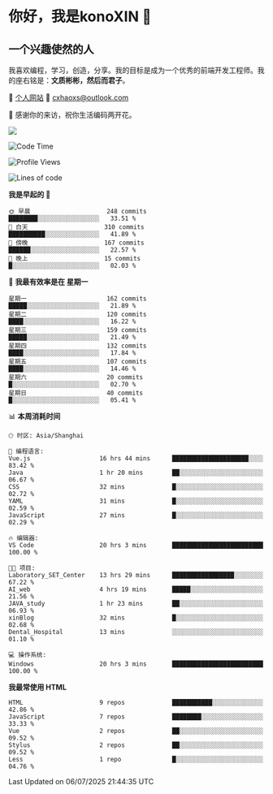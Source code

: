 <!--
**konoXIN/konoXIN** is a ✨ _special_ ✨ repository because its `README.md` (this file) appears on your GitHub profile.

Here are some ideas to get you started:

- 🔭 I’m currently working on ...
- 🌱 I’m currently learning ...
- 👯 I’m looking to collaborate on ...
- 🤔 I’m looking for help with ...
- 💬 Ask me about ...
- 📫 How to reach me: ...
- 😄 Pronouns: ...
- ⚡ Fun fact: ...
-->
# 你好，我是konoXIN 👋
## 一个兴趣使然的人

我喜欢编程，学习，创造，分享。我的目标是成为一个优秀的前端开发工程师。我的座右铭是：**文质彬彬，然后而君子**。

📄 [个人网站](https://www.konoxin.top/)  📮 cxhaoxs@outlook.com
    
👋 感谢你的来访，祝你生活编码两开花。

<a href="https://wakatime.com"><img src="https://wakatime.com/share/@konoXIN/7d7b1368-87f9-4766-8aad-0b59725c07da.png" /></a>
 <!--START_SECTION:waka-->
![Code Time](http://img.shields.io/badge/Code%20Time-2%2C290%20hrs%2054%20mins-blue)

![Profile Views](http://img.shields.io/badge/%E4%B8%AA%E4%BA%BA%E8%B5%84%E6%96%99%E8%A7%82%E7%9C%8B%E6%AC%A1%E6%95%B0-0-blue)

![Lines of code](https://img.shields.io/badge/%E4%BB%8E%E3%80%8CHello%20World%E3%80%8D%E8%B5%B7%E6%88%91%E5%B7%B2%E7%BB%8F%E5%86%99%E4%BA%86-322.4%20thousand%20%E8%A1%8C%E4%BB%A3%E7%A0%81-blue)

**我是早起的 🐤** 

```text
🌞 早晨                     248 commits         ████████░░░░░░░░░░░░░░░░░   33.51 % 
🌆 白天                     310 commits         ██████████░░░░░░░░░░░░░░░   41.89 % 
🌃 傍晚                     167 commits         ██████░░░░░░░░░░░░░░░░░░░   22.57 % 
🌙 晚上                     15 commits          █░░░░░░░░░░░░░░░░░░░░░░░░   02.03 % 
```
📅 **我最有效率是在 星期一** 

```text
星期一                      162 commits         █████░░░░░░░░░░░░░░░░░░░░   21.89 % 
星期二                      120 commits         ████░░░░░░░░░░░░░░░░░░░░░   16.22 % 
星期三                      159 commits         █████░░░░░░░░░░░░░░░░░░░░   21.49 % 
星期四                      132 commits         ████░░░░░░░░░░░░░░░░░░░░░   17.84 % 
星期五                      107 commits         ████░░░░░░░░░░░░░░░░░░░░░   14.46 % 
星期六                      20 commits          █░░░░░░░░░░░░░░░░░░░░░░░░   02.70 % 
星期日                      40 commits          █░░░░░░░░░░░░░░░░░░░░░░░░   05.41 % 
```


📊 **本周消耗时间** 

```text
🕑︎ 时区: Asia/Shanghai

💬 编程语言: 
Vue.js                   16 hrs 44 mins      █████████████████████░░░░   83.42 % 
Java                     1 hr 20 mins        ██░░░░░░░░░░░░░░░░░░░░░░░   06.67 % 
CSS                      32 mins             █░░░░░░░░░░░░░░░░░░░░░░░░   02.72 % 
YAML                     31 mins             █░░░░░░░░░░░░░░░░░░░░░░░░   02.59 % 
JavaScript               27 mins             █░░░░░░░░░░░░░░░░░░░░░░░░   02.29 % 

🔥 编辑器: 
VS Code                  20 hrs 3 mins       █████████████████████████   100.00 % 

🐱‍💻 项目: 
Laboratory_SET_Center    13 hrs 29 mins      █████████████████░░░░░░░░   67.22 % 
AI_web                   4 hrs 19 mins       █████░░░░░░░░░░░░░░░░░░░░   21.56 % 
JAVA_study               1 hr 23 mins        ██░░░░░░░░░░░░░░░░░░░░░░░   06.93 % 
xinBlog                  32 mins             █░░░░░░░░░░░░░░░░░░░░░░░░   02.68 % 
Dental_Hospital          13 mins             ░░░░░░░░░░░░░░░░░░░░░░░░░   01.10 % 

💻 操作系统: 
Windows                  20 hrs 3 mins       █████████████████████████   100.00 % 
```

**我最常使用 HTML** 

```text
HTML                     9 repos             ███████████░░░░░░░░░░░░░░   42.86 % 
JavaScript               7 repos             ████████░░░░░░░░░░░░░░░░░   33.33 % 
Vue                      2 repos             ██░░░░░░░░░░░░░░░░░░░░░░░   09.52 % 
Stylus                   2 repos             ██░░░░░░░░░░░░░░░░░░░░░░░   09.52 % 
Less                     1 repo              █░░░░░░░░░░░░░░░░░░░░░░░░   04.76 % 
```




 Last Updated on 06/07/2025 21:44:35 UTC
<!--END_SECTION:waka-->
